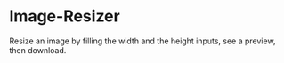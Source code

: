 # Image-Resizer
Resize an image by filling the width and the height inputs, see a preview, then download.
